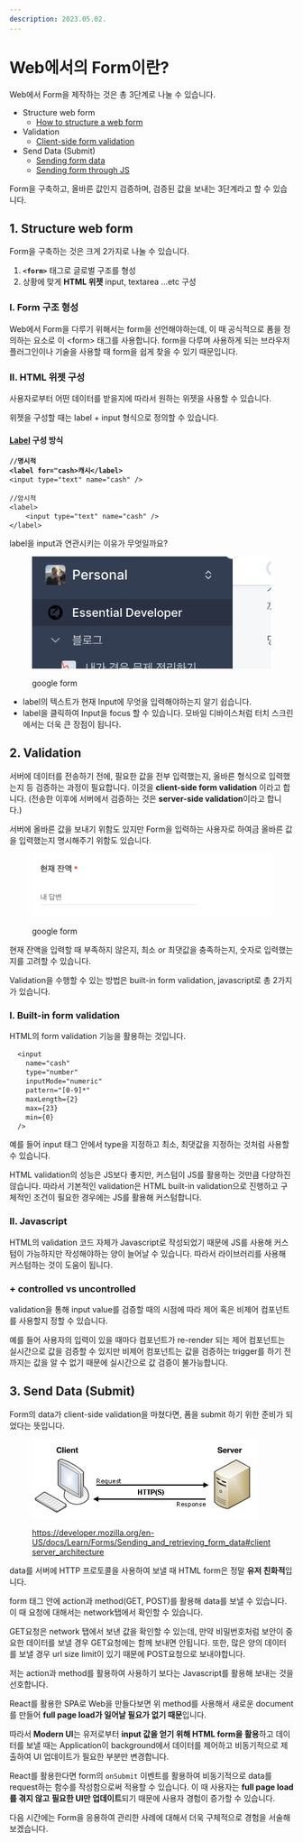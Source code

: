 ```yaml
---
description: 2023.05.02.
---
```


# Web에서의 Form이란?

Web에서 Form을 제작하는 것은 총 3단계로 나눌 수 있습니다.

* Structure web form
  * [How to structure a web form](https://developer.mozilla.org/en-US/docs/Learn/Forms/How\_to\_structure\_a\_web\_form)
* Validation
  * [Client-side form validation](https://developer.mozilla.org/en-US/docs/Learn/Forms/Form\_validation)
* Send Data (Submit)
  * [Sending form data](https://developer.mozilla.org/en-US/docs/Learn/Forms/Sending\_and\_retrieving\_form\_data)
  * [Sending form through JS](https://developer.mozilla.org/en-US/docs/Learn/Forms/Sending\_forms\_through\_JavaScript)



Form을 구축하고, 올바른 값인지 검증하며, 검증된 값을 보내는 3단계라고 할 수 있습니다.



## 1. Structure web form

Form을 구축하는 것은 크게 2가지로 나눌 수 있습니다.

1. **`<form>`** 태그로 글로벌 구조를 형성
2. 상황에 맞게 **HTML 위젯** input, textarea ...etc 구성



### I. Form 구조 형성

Web에서 Form을 다루기 위해서는 form을 선언해야하는데, 이 때 공식적으로 폼을 정의하는 요소로 이 \<form> 태그를 사용합니다. form을 다루며 사용하게 되는 브라우저 플러그인이나 기술을 사용할 때 form을 쉽게 찾을 수 있기 때문입니다.



### II. HTML 위젯 구성

사용자로부터 어떤 데이터를 받을지에 따라서 원하는 위젯을 사용할 수 있습니다.

위젯을 구성할 때는 label + input 형식으로 정의할 수 있습니다.&#x20;

#### [Label](https://developer.mozilla.org/en-US/docs/Web/HTML/Element/label) 구성 방식

<pre class="language-tsx"><code class="lang-tsx"><strong>//명시적
</strong><strong>&#x3C;label for="cash>캐시&#x3C;/label>
</strong>&#x3C;input type="text" name="cash" />

//암시적
&#x3C;label>
    &#x3C;input type="text" name="cash" />
&#x3C;/label>
</code></pre>

label을 input과 연관시키는 이유가 무엇일까요?

<figure><img src="../../../../.gitbook/assets/image (2).png" alt=""><figcaption><p>google form</p></figcaption></figure>

* label의 텍스트가 현재 Input에 무엇을 입력해야하는지 알기 쉽습니다.
* label을 클릭하여 Input을 focus 할 수 있습니다. 모바일 디바이스처럼 터치 스크린에서는 더욱 큰 장점이 됩니다.





## 2. Validation

서버에 데이터를 전송하기 전에, 필요한 값을 전부 입력했는지, 올바른 형식으로 입력했는지 등 검증하는 과정이 필요합니다. 이것을 **client-side form validation** 이라고 합니다. (전송한 이후에 서버에서 검증하는 것은 **server-side validation**이라고 합니다.)

서버에 올바른 값을 보내기 위함도 있지만 Form을 입력하는 사용자로 하여금 올바른 값을 입력했는지 명시해주기 위함도 있습니다.&#x20;

<figure><img src="../../../../.gitbook/assets/image (13).png" alt=""><figcaption><p>google form</p></figcaption></figure>

현재 잔액을 입력할 때 부족하지 않은지, 최소 or 최댓값을 충족하는지, 숫자로 입력했는지를 고려할 수 있습니다.

Validation을 수행할 수 있는 방법은 built-in form validation, javascript로 총 2가지가 있습니다.



### I. Built-in form validation

HTML의 form validation 기능을 활용하는 것입니다.

```tsx
  <input
    name="cash"
    type="number"
    inputMode="numeric"
    pattern="[0-9]*"
    maxLength={2}
    max={23}
    min={0}
  />
```

예를 들어 input 태그 안에서 type을 지정하고 최소, 최댓값을 지정하는 것처럼 사용할 수 있습니다.

HTML validation의 성능은 JS보다 좋지만, 커스텀이 JS를 활용하는 것만큼 다양하진 않습니다. 따라서 기본적인 validation은 HTML built-in validation으로 진행하고 구체적인 조건이 필요한 경우에는 JS를 활용해 커스텀합니다.



### II. Javascript

HTML의 validation 코드 자체가 Javascript로 작성되었기 때문에 JS를 사용해 커스텀이 가능하지만 작성해야하는 양이 늘어날 수 있습니다. 따라서 라이브러리를 사용해 커스텀하는 것이 도움이 됩니다.



### + controlled vs uncontrolled

validation을 통해 input value를 검증할 때의 시점에 따라 제어 혹은 비제어 컴포넌트를 사용할지 정할 수 있습니다.

예를 들어 사용자의 입력이 있을 때마다 컴포넌트가 re-render 되는 제어 컴포넌트는 실시간으로 값을 검증할 수 있지만 비제어 컴포넌트는 값을 검증하는 trigger를 하기 전까지는 값을 알 수 없기 때문에 실시간으로 값 검증이 불가능합니다.



## 3. Send Data (Submit)

Form의 data가 client-side validation을 마쳤다면, 폼을 submit 하기 위한 준비가 되었다는 뜻입니다.

<figure><img src="../../../../.gitbook/assets/image (3) (1).png" alt=""><figcaption><p><a href="https://developer.mozilla.org/en-US/docs/Learn/Forms/Sending_and_retrieving_form_data#clientserver_architecture">https://developer.mozilla.org/en-US/docs/Learn/Forms/Sending_and_retrieving_form_data#clientserver_architecture</a></p></figcaption></figure>

data를 서버에 HTTP 프로토콜을 사용하여 보낼 때 HTML form은 정말 **유저 친화적**입니다.

form 태그 안에 action과 method(GET, POST)를 활용해 data를 보낼 수 있습니다. 이 때 요청에 대해서는 network탭에서 확인할 수 있습니다.

GET요청은 network 탭에서 보낸 값을 확인할 수 있는데, 만약 비밀번호처럼 보안이 중요한 데이터를 보낼 경우 GET요청에는 함께 보내면 안됩니다. 또한, 많은 양의 데이터를 보낼 경우 url size limit이 있기 때문에 POST요청으로 보내야합니다.



저는 action과 method를 활용하여 사용하기 보다는 Javascript를 활용해 보내는 것을 선호합니다.

React를 활용한 SPA로 Web을 만들다보면 위 method를 사용해서 새로운 document를 만들어 **full page load가 일어날 필요가 없기 때문**입니다.

따라서 **Modern UI**는 유저로부터 **input 값을 얻기 위해 HTML form을 활용**하고 데이터를 보낼 때는 Application이 background에서 데이터를 제어하고 비동기적으로 제출하여 UI 업데이트가 필요한 부분만 변경합니다.

React를 활용한다면 form의 `onSubmit` 이벤트를 활용하여 비동기적으로 data를 request하는 함수를 작성함으로써 적용할 수 있습니다. 이 때 사용자는 **full page load를 겪지 않고** **필요한 UI만 업데이트**되기 때문에 사용자 경험이 증가할 수 있습니다.



다음 시간에는 Form을 응용하여 관리한 사례에 대해서 더욱 구체적으로 경험을 서술해보겠습니다.
